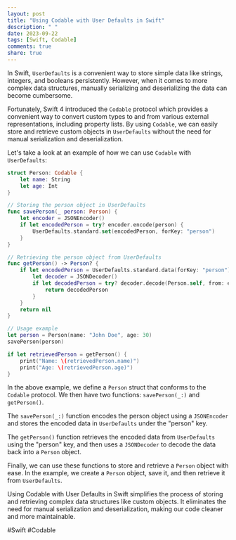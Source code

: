 ```yaml
---
layout: post
title: "Using Codable with User Defaults in Swift"
description: " "
date: 2023-09-22
tags: [Swift, Codable]
comments: true
share: true
---
```


In Swift, `UserDefaults` is a convenient way to store simple data like strings, integers, and booleans persistently. However, when it comes to more complex data structures, manually serializing and deserializing the data can become cumbersome. 

Fortunately, Swift 4 introduced the `Codable` protocol which provides a convenient way to convert custom types to and from various external representations, including property lists. By using `Codable`, we can easily store and retrieve custom objects in `UserDefaults` without the need for manual serialization and deserialization.

Let's take a look at an example of how we can use `Codable` with `UserDefaults`:

```swift
struct Person: Codable {
    let name: String
    let age: Int
}

// Storing the person object in UserDefaults
func savePerson(_ person: Person) {
    let encoder = JSONEncoder()
    if let encodedPerson = try? encoder.encode(person) {
        UserDefaults.standard.set(encodedPerson, forKey: "person")
    }
}

// Retrieving the person object from UserDefaults
func getPerson() -> Person? {
    if let encodedPerson = UserDefaults.standard.data(forKey: "person") {
        let decoder = JSONDecoder()
        if let decodedPerson = try? decoder.decode(Person.self, from: encodedPerson) {
            return decodedPerson
        }
    }
    return nil
}

// Usage example
let person = Person(name: "John Doe", age: 30)
savePerson(person)

if let retrievedPerson = getPerson() {
    print("Name: \(retrievedPerson.name)")
    print("Age: \(retrievedPerson.age)")
}
```

In the above example, we define a `Person` struct that conforms to the `Codable` protocol. We then have two functions: `savePerson(_:)` and `getPerson()`. 

The `savePerson(_:)` function encodes the person object using a `JSONEncoder` and stores the encoded data in `UserDefaults` under the "person" key. 

The `getPerson()` function retrieves the encoded data from `UserDefaults` using the "person" key, and then uses a `JSONDecoder` to decode the data back into a `Person` object.

Finally, we can use these functions to store and retrieve a `Person` object with ease. In the example, we create a `Person` object, save it, and then retrieve it from `UserDefaults`.

Using Codable with User Defaults in Swift simplifies the process of storing and retrieving complex data structures like custom objects. It eliminates the need for manual serialization and deserialization, making our code cleaner and more maintainable.

#Swift #Codable